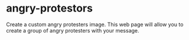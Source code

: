 # angry-protestors
Create a custom angry protesters image.
This web page will allow you to create a group of angry protesters with your message.
